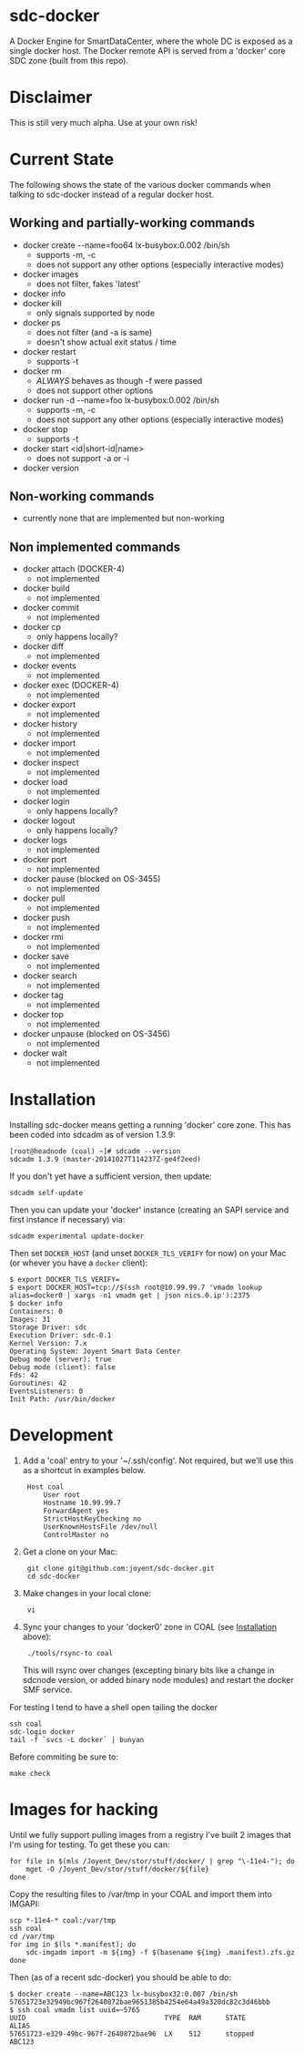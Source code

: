 <!--
    This Source Code Form is subject to the terms of the Mozilla Public
    License, v. 2.0. If a copy of the MPL was not distributed with this
    file, You can obtain one at http://mozilla.org/MPL/2.0/.
-->

<!--
    Copyright (c) 2014, Joyent, Inc.
-->

# sdc-docker

A Docker Engine for SmartDataCenter, where the whole DC is
exposed as a single docker host. The Docker remote API is
served from a 'docker' core SDC zone (built from this repo).


# Disclaimer

This is still very much alpha. Use at your own risk!


# Current State

The following shows the state of the various docker commands when talking to
sdc-docker instead of a regular docker host.

## Working and partially-working commands

 * docker create --name=foo64 lx-busybox:0.002 /bin/sh
   * supports -m, -c
   * does not support any other options (especially interactive modes)
 * docker images
   * does not filter, fakes 'latest'
 * docker info
 * docker kill
   * only signals supported by node
 * docker ps
   * does not filter (and -a is same)
   * doesn't show actual exit status / time
 * docker restart
   * supports -t
 * docker rm
   * *ALWAYS* behaves as though -f were passed
   * does not support other options
 * docker run -d --name=foo lx-busybox:0.002 /bin/sh
   * supports -m, -c
   * does not support any other options (especially interactive modes)
 * docker stop
   * supports -t
 * docker start <id|short-id|name>
   * does not support -a or -i
 * docker version

## Non-working commands

 * currently none that are implemented but non-working

## Non implemented commands

 * docker attach (DOCKER-4)
   * not implemented
 * docker build
   * not implemented
 * docker commit
   * not implemented
 * docker cp
   * only happens locally?
 * docker diff
   * not implemented
 * docker events
   * not implemented
 * docker exec (DOCKER-4)
   * not implemented
 * docker export
   * not implemented
 * docker history
   * not implemented
 * docker import
   * not implemented
 * docker inspect
   * not implemented
 * docker load
   * not implemented
 * docker login
   * only happens locally?
 * docker logout
   * only happens locally?
 * docker logs
   * not implemented
 * docker port
   * not implemented
 * docker pause (blocked on OS-3455)
   * not implemented
 * docker pull
   * not implemented
 * docker push
   * not implemented
 * docker rmi
   * not implemented
 * docker save
   * not implemented
 * docker search
   * not implemented
 * docker tag
   * not implemented
 * docker top
   * not implemented
 * docker unpause (blocked on OS-3456)
   * not implemented
 * docker wait
   * not implemented


# Installation

Installing sdc-docker means getting a running 'docker' core zone. This
has been coded into sdcadm as of version 1.3.9:

    [root@headnode (coal) ~]# sdcadm --version
    sdcadm 1.3.9 (master-20141027T114237Z-ge4f2eed)

If you don't yet have a sufficient version, then update:

    sdcadm self-update

Then you can update your 'docker' instance (creating an SAPI service and
first instance if necessary) via:

    sdcadm experimental update-docker

Then set `DOCKER_HOST` (and unset `DOCKER_TLS_VERIFY` for now) on your Mac
(or whever you have a `docker` client):

    $ export DOCKER_TLS_VERIFY=
    $ export DOCKER_HOST=tcp://$(ssh root@10.99.99.7 'vmadm lookup alias=docker0 | xargs -n1 vmadm get | json nics.0.ip'):2375
    $ docker info
    Containers: 0
    Images: 31
    Storage Driver: sdc
    Execution Driver: sdc-0.1
    Kernel Version: 7.x
    Operating System: Joyent Smart Data Center
    Debug mode (server): true
    Debug mode (client): false
    Fds: 42
    Goroutines: 42
    EventsListeners: 0
    Init Path: /usr/bin/docker


# Development

1. Add a 'coal' entry to your '~/.ssh/config'. Not required, but we'll use this
   as a shortcut in examples below.

        Host coal
            User root
            Hostname 10.99.99.7
            ForwardAgent yes
            StrictHostKeyChecking no
            UserKnownHostsFile /dev/null
            ControlMaster no

2. Get a clone on your Mac:

        git clone git@github.com:joyent/sdc-docker.git
        cd sdc-docker

3. Make changes in your local clone:

        vi

4. Sync your changes to your 'docker0' zone in COAL (see
   [Installation](#installation) above):

        ./tools/rsync-to coal

   This will rsync over changes (excepting binary bits like a change in
   sdcnode version, or added binary node modules) and restart the docker
   SMF service.


For testing I tend to have a shell open tailing the docker

    ssh coal
    sdc-login docker
    tail -f `svcs -L docker` | bunyan

Before commiting be sure to:

    make check


# Images for hacking

Until we fully support pulling images from a registry I've built 2 images that
I'm using for testing. To get these you can:

    for file in $(mls /Joyent_Dev/stor/stuff/docker/ | grep "\-11e4-"); do
        mget -O /Joyent_Dev/stor/stuff/docker/${file}
    done

Copy the resulting files to /var/tmp in your COAL and import them into IMGAPI:

    scp *-11e4-* coal:/var/tmp
    ssh coal
    cd /var/tmp
    for img in $(ls *.manifest); do
        sdc-imgadm import -m ${img} -f $(basename ${img} .manifest).zfs.gz
    done

Then (as of a recent sdc-docker) you should be able to do:

    $ docker create --name=ABC123 lx-busybox32:0.007 /bin/sh
    57651723e32949bc967f2640872bae9651385b4254e64a49a320dc82c3d46bbb
    $ ssh coal vmadm list uuid=~5765
    UUID                                  TYPE  RAM      STATE             ALIAS
    57651723-e329-49bc-967f-2640872bae96  LX    512      stopped           ABC123
